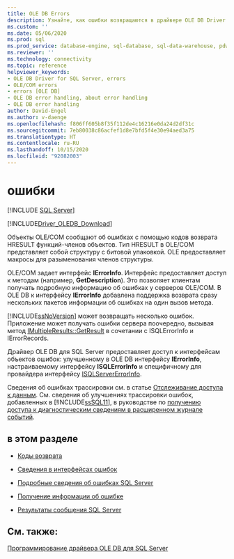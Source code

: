 ```yaml
---
title: OLE DB Errors
description: Узнайте, как ошибки возвращаются в драйвере OLE DB Driver for SQL Server и как можно получить сведения о них.
ms.custom: ''
ms.date: 05/06/2020
ms.prod: sql
ms.prod_service: database-engine, sql-database, sql-data-warehouse, pdw
ms.reviewer: ''
ms.technology: connectivity
ms.topic: reference
helpviewer_keywords:
- OLE DB Driver for SQL Server, errors
- OLE/COM errors
- errors [OLE DB]
- OLE DB error handling, about error handling
- OLE DB error handling
author: David-Engel
ms.author: v-daenge
ms.openlocfilehash: f806ff605b8f35f112de4c16216e0da24d2df31c
ms.sourcegitcommit: 7eb80038c86acfef1d8e7bfd5f4e30e94aed3a75
ms.translationtype: HT
ms.contentlocale: ru-RU
ms.lasthandoff: 10/15/2020
ms.locfileid: "92082003"
---
```

# <a name="errors"></a>ошибки
[!INCLUDE [SQL Server](../../../includes/applies-to-version/sql-asdb-asdbmi-asa-pdw.md)]

[!INCLUDE[Driver_OLEDB_Download](../../../includes/driver_oledb_download.md)]

  Объекты OLE/COM сообщают об ошибках с помощью кодов возврата HRESULT функций-членов объектов. Тип HRESULT в OLE/COM представляет собой структуру с битовой упаковкой. OLE предоставляет макросы для разыменования членов структуры.  
  
 OLE/COM задает интерфейс **IErrorInfo**. Интерфейс предоставляет доступ к методам (например, **GetDescription**). Это позволяет клиентам получать подробную информацию об ошибках у серверов OLE/COM. В OLE DB к интерфейсу **IErrorInfo** добавлена поддержка возврата сразу нескольких пакетов информации об ошибках на один вызов метода.  
  
 [!INCLUDE[ssNoVersion](../../../includes/ssnoversion-md.md)] может возвращать несколько ошибок. Приложение может получать ошибки сервера поочередно, вызывая метод [IMultipleResults::GetResult](/previous-versions/windows/desktop/ms721289(v=vs.85)) в сочетании с ISQLErrorInfo и IErrorRecords.  
  
 Драйвер OLE DB для SQL Server предоставляет доступ к интерфейсам объектов ошибок: улучшенному в OLE DB интерфейсу **IErrorInfo**, настраиваемому интерфейсу **ISQLErrorInfo** и специфичному для провайдера интерфейсу [ISQLServerErrorInfo](../ole-db-interfaces/isqlservererrorinfo-geterrorinfo-ole-db.md).  
  
 Сведения об ошибках трассировки см. в статье [Отслеживание доступа к данным](/previous-versions/sql/sql-server-2008/cc765421(v=sql.100)). См. сведения об улучшениях трассировки ошибок, добавленных в [!INCLUDE[ssSQL11](../../../includes/sssql11-md.md)], в руководстве по [получению доступа к диагностическим сведениям в расширенном журнале событий](../../oledb/features/accessing-diagnostic-information-in-the-extended-events-log.md).  
  
## <a name="in-this-section"></a>в этом разделе  
  
-   [Коды возврата](../../oledb/ole-db-errors/return-codes.md)  
  
-   [Сведения в интерфейсах ошибок](../../oledb/ole-db-errors/information-in-error-interfaces.md)  
  
-   [Подробные сведения об ошибках SQL Server](../../oledb/ole-db-errors/sql-server-error-detail.md)  
  
-   [Получение информации об ошибке](../../oledb/ole-db-errors/retrieving-error-information.md)  
  
-   [Результаты сообщения SQL Server](../../oledb/ole-db-errors/sql-server-message-results.md)  
  
## <a name="see-also"></a>См. также:  
 [Программирование драйвера OLE DB для SQL Server](../../oledb/ole-db/oledb-driver-for-sql-server-programming.md)  
  
